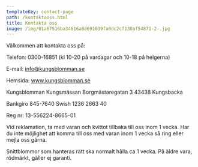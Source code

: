 ```yaml
---
templateKey: contact-page
path: /kontaktaoss.html
title: Kontakta oss
image: /img/01a67516ba34616a8d691039fa0dc2cf130af54871-2-.jpg
---
```

Välkommen att kontakta oss på:

Telefon: 0300-16851 (kl 10-20 på vardagar och 10-18 på helgerna)

E-mail: info@kungsblomman.se

Hemsida: www.kungsblomman.se

Kungsblomman
Kungsmässan
Borgmästaregatan 3
43438 Kungsbacka

Bankgiro 845-7640
Swish 1236 2663 40

Reg nr: 13-556224-8665-01

Vid reklamation, ta med varan och kvittot tillbaka till oss inom 1 vecka. Har du inte möjlighet att komma till oss med varan inom 1 vecka så ring eller mejla oss gärna.

Snittblommor som hanteras rätt ska normalt hålla ca 1 vecka. På äldre vara, rödmärkt, gäller ej garanti.